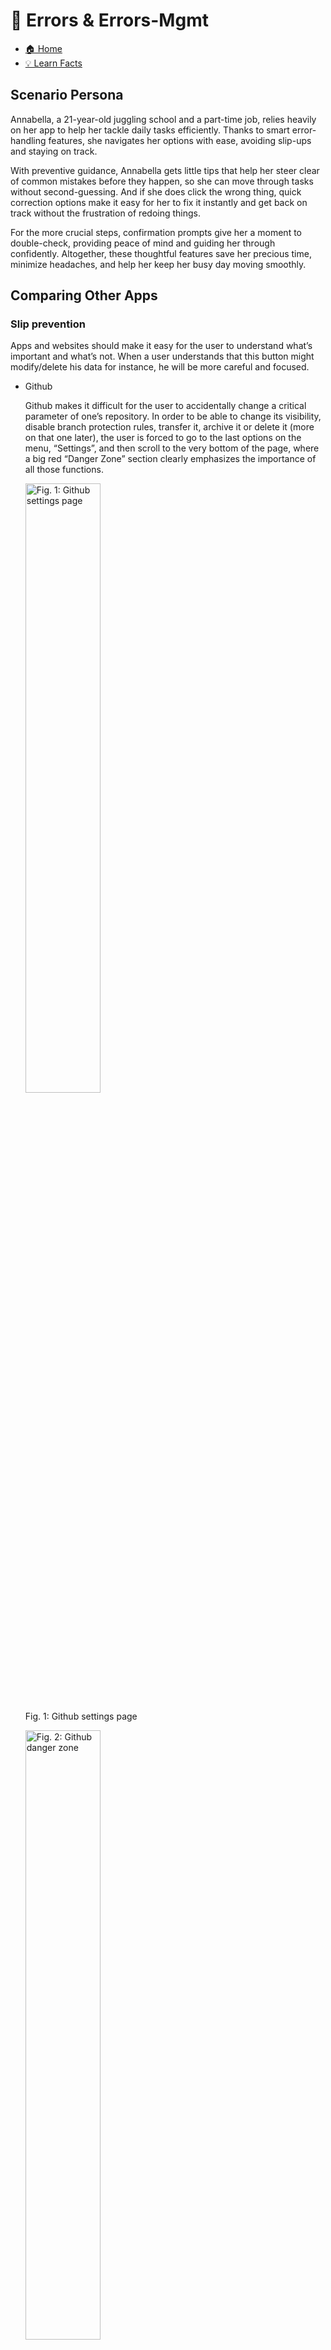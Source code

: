 # 🚨 Errors & Errors-Mgmt

- [🏠 Home](index.md)
- [💡 Learn Facts](LearnFacts/Learn%20Facts%20SW06.md)

## Scenario Persona

Annabella, a 21-year-old juggling school and a part-time job, relies heavily on her app to help her tackle daily tasks efficiently. Thanks to smart error-handling features, she navigates her options with ease, avoiding slip-ups and staying on track.

With preventive guidance, Annabella gets little tips that help her steer clear of common mistakes before they happen, so she can move through tasks without second-guessing. And if she does click the wrong thing, quick correction options make it easy for her to fix it instantly and get back on track without the frustration of redoing things.

For the more crucial steps, confirmation prompts give her a moment to double-check, providing peace of mind and guiding her through confidently. Altogether, these thoughtful features save her precious time, minimize headaches, and help her keep her busy day moving smoothly.

## Comparing Other Apps

### **Slip prevention**

Apps and websites should make it easy for the user to understand what’s important and what’s not. When a user understands that this button might modify/delete his data for instance, he will be more careful and focused.

- Github
    
    Github makes it difficult for the user to accidentally change a critical parameter of one’s repository. In order to be able to change its visibility, disable branch protection rules, transfer it, archive it or delete it (more on that one later), the user is forced to go to the last options on the menu, “Settings”, and then scroll to the very bottom of the page, where a big red “Danger Zone” section clearly emphasizes the importance of all those functions.
    
    <img src="Images/sw06/sw06_15.png" alt="Fig. 1: Github settings page" style="width:50%; height:auto;">

    
    Fig. 1: Github settings page
    
    <img src="Images/sw06/sw06_1.png" alt="Fig. 2: Github danger zone" style="width:50%; height:auto;">

    
    Fig. 2: Github danger zone
    
- Google Drive
    
    On Google Drive, if a user accidentally deletes a file or folder, it isn’t permanently removed but instead moved to the trash. If a user wants to delete it from the trash/completely, Google Drive displays a confirmation dialog box. This extra steps help prevent accidental deletions from mis-clicks or inattention, reducing the chance of unintentional errors.
    
    <img src="Images/sw06/sw06_2.png" alt="Fig. 3: Google Drive delete forever" style="width:50%; height:auto;">

    
    Fig. 3: Google Drive delete forever
    

### **Slip correction**

- Github
    
    Github’s “Undo” feature is a thoughtful touch that helps users quickly recover from unintended actions. When a branch is deleted or an issue is closed, a handy “Undo” button pops up for a few seconds, offering an easy, immediate way to reverse the action. This is especially useful for those accidental clicks or moments of inattention, making it a simple safeguard against slips. By doing this, Github enhances both user experience and confidence, making the platform more forgiving and user-friendly.
    
    <img src="Images/sw06/sw06_10.png" alt="Fig. 4: Github “Undo” action" style="width:50%; height:auto;">

    
    Fig. 4: Github “Undo” action
    
- Google Drive
    
    A file/folder which has been deleted, or moved to the trash, remains there for 30 days, during which users can restore them with a single click. This mechanism helps users quickly recover from accidental deletions, correcting slips with minimal impact. As an added bonus, when deleting the file or folder, an “Undo” button pops up on the bottom-left corner. 
    
    <img src="Images/sw06/sw06_11.png" alt="Fig. 5: Google Drive “Move to bin” button" style="width:50%; height:auto;">

    
    Fig. 5: Google Drive “Move to bin” button
    
    <img src="Images/sw06/sw06_12.png" alt="Fig. 6: Google Drive “Undo” pop-up" style="width:50%; height:auto;">

    
    Fig. 6: Google Drive “Undo” pop-up
    

### **Mistake prevention**

- Github
    
    Github is once again a very good example of good mistake prevention design. When a user wants to delete a repository, Github does not show one, nor two, but THREE pop-ups to make sure that the user understand the whole effect and scope of the deletion.
    
    First, it shows a pretty normal-looking pop-up.  
    
    <img src="Images/sw06/sw06_13.png" alt="Fig. 7: Github Delete repo step 1" style="width:50%; height:auto;">

    
    Fig. 7: Github Delete repo step 1
    
    Then, when clicking on the button, a second pop-up comes up with more information about what’s going to happen.
    
    <img src="Images/sw06/sw06_9.png" alt="Fig. 8: Github Delete repo step 2" style="width:50%; height:auto;">

    
    Fig. 8: Github Delete repo step 2
    
    Then, a third one shows up, where the user has to complete a task, which is to type the username slash repository name, before being able to proceed, clicking on the final, red delete button, action which cannot be undone.
    
    <img src="Images/sw06/sw06_14.png" alt="Fig. 9: Github Delete repo step 3" style="width:50%; height:auto;">

    
    Fig. 9: Github Delete repo step 3
    
    <img src="Images/sw06/sw06_3.png" alt="Fig. 10: Github Delete repo end" style="width:50%; height:auto;">

    
    Fig. 10: Github Delete repo end
    
- Google Drive
    
    Google Drive allows users to set specific sharing permissions (View, Comment, Edit) when sharing files. This prevents users from mistakenly granting inappropriate access levels, which could lead to unwanted edits or data exposure. By making users choose specific permissions, Google Drive aligns with the user's intention, preventing mistakes based on misinterpretations or misunderstandings about access.
    
    <img src="Images/sw06/sw06_4.png" alt="Fig. 11: Google Drive share preferences" style="width:50%; height:auto;">

    
    Fig. 11: Google Drive share preferences
    

| Scenario | Finding / Description | Garret-L / Severity | Proposal |
| --- | --- | --- | --- |
| Deleting an account (fig. 1 & 2) | Annabella slipped up and deleted her account because the button was gray, and located on the homepage, and as such didn’t clearly state the severe consequences of the click. | Interface design / serious problem | Locating the “Delete Account” button at the bottom of the preferences page. (Slip prevention) |
| Deleting important saved data. (fig. 4 & 6) | Annabella saved some recipes in her favourites, but mistakenly slipped up and unfavourited one of them, and she sadly can’t find it again. | Interaction design / minor problem | Adding an “Undo” pop-up when a user unfavourites a recipe. (Slip correction) |
| Deleting an account. (fig. 7-10) | Annabella deleted her account by mistake, clicking on the “Delete Account” button in the preferences page.  | Interaction design / serious problem | Adding a confirmation dialog-box where you have to type in your username in order to delete your account. (Mistake prevention) |

## Implementation of Ideas in MealBestie

### **Slip prevention**

In order to minimize accidental account deletions, MealBestie has thoughtfully located the “Delete Account” button to a more discreet position at the bottom of the preferences page. By placing this button in a less accessible area and away from high-traffic locations, users are made more aware of the action’s significance, reducing unintended clicks.

<img src="Images/sw06/sw06_5.png" alt="image.png" style="width:50%; height:auto;">


<img src="Images/sw06/sw06_6.png" alt="image.png" style="width:50%; height:auto;">


### **Slip correction**

To help users avoid accidental removal of saved items, the MealBestie introduces an “Undo” pop-up whenever a user unfavorites an item. This feature gives users a quick, convenient way to reverse the action, ensuring that they can easily correct slips without losing important saved content.

<img src="Images/sw06/sw06_7.png" alt="image.png" style="width:50%; height:auto;">


<img src="Images/sw06/sw06_8.png" alt="image.png" style="width:50%; height:auto;">


### **Mistake prevention**

For added security, MealBestie now includes an extra confirmation step for account deletion. Users must enter their username to verify the action, providing a final check that guards against accidental deletions and ensures users are certain of their choice.

<img src="Images/sw06/sw06_18.png" alt="image.png" style="width:50%; height:auto;">


<img src="Images/sw06/sw06_17.png" alt="image.png" style="width:50%; height:auto;">


<img src="Images/sw06/sw06_16.png" alt="image.png" style="width:50%; height:auto;">
